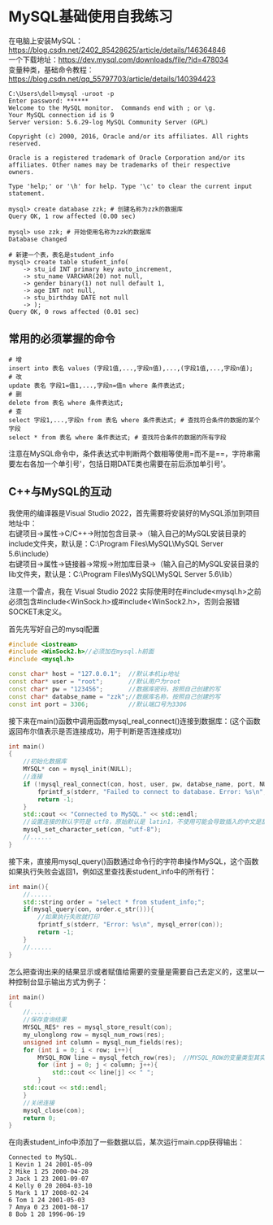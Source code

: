 # MySQL基础使用自我练习  
在电脑上安装MySQL：https://blog.csdn.net/2402_85428625/article/details/146364846  
一个下载地址：https://dev.mysql.com/downloads/file/?id=478034  
变量种类，基础命令教程：https://blog.csdn.net/qq_55797703/article/details/140394423  
```
C:\Users\dell>mysql -uroot -p
Enter password: ******
Welcome to the MySQL monitor.  Commands end with ; or \g.
Your MySQL connection id is 9
Server version: 5.6.29-log MySQL Community Server (GPL)

Copyright (c) 2000, 2016, Oracle and/or its affiliates. All rights reserved.

Oracle is a registered trademark of Oracle Corporation and/or its
affiliates. Other names may be trademarks of their respective
owners.

Type 'help;' or '\h' for help. Type '\c' to clear the current input statement.

mysql> create database zzk; # 创建名称为zzk的数据库
Query OK, 1 row affected (0.00 sec)

mysql> use zzk; # 开始使用名称为zzk的数据库
Database changed

# 新建一个表，表名是student_info
mysql> create table student_info(
    -> stu_id INT primary key auto_increment,
    -> stu_name VARCHAR(20) not null,
    -> gender binary(1) not null default 1,
    -> age INT not null,
    -> stu_birthday DATE not null
    -> );
Query OK, 0 rows affected (0.01 sec)
```

## 常用的必须掌握的命令
```
# 增
insert into 表名 values (字段1值,...,字段n值),...,(字段1值,...,字段n值);
# 改
update 表名 字段1=值1,...,字段n=值n where 条件表达式;
# 删
delete from 表名 where 条件表达式;
# 查
select 字段1,...,字段n from 表名 where 条件表达式; # 查找符合条件的数据的某个字段
select * from 表名 where 条件表达式; # 查找符合条件的数据的所有字段
```

注意在MySQL命令中，条件表达式中判断两个数相等使用=而不是==，字符串需要左右各加一个单引号'，包括日期DATE类也需要在前后添加单引号'。

## C++与MySQL的互动  
我使用的编译器是Visual Studio 2022，首先需要将安装好的MySQL添加到项目地址中：  
右键项目->属性->C/C++->附加包含目录->（输入自己的MySQL安装目录的include文件夹，默认是：C:\Program Files\MySQL\MySQL Server 5.6\include）  
右键项目->属性->链接器->常规->附加库目录->（输入自己的MySQL安装目录的lib文件夹，默认是：C:\Program Files\MySQL\MySQL Server 5.6\lib）  

注意一个雷点，我在 Visual Studio 2022 实际使用时在#include<mysql.h>之前必须包含#include<WinSock.h>或#include<WinSock2.h>，否则会报错SOCKET未定义。  

首先先写好自己的mysql配置  
```c++
#include <iostream>
#include <WinSock2.h>//必须加在mysql.h前面
#include <mysql.h>

const char* host = "127.0.0.1";  //默认本机ip地址
const char* user = "root";       //默认用户为root
const char* pw = "123456";       //数据库密码，按照自己创建的写
const char* databse_name = "zzk";//数据库名称，按照自己创建的写
const int port = 3306;           //默认端口号为3306
```
接下来在main()函数中调用函数mysql_real_connect()连接到数据库：(这个函数返回布尔值表示是否连接成功，用于判断是否连接成功)  
```c++
int main()
{
    //初始化数据库
    MYSQL* con = mysql_init(NULL);
    //连接
    if (!mysql_real_connect(con, host, user, pw, databse_name, port, NULL, 0)) {
	    fprintf_s(stderr, "Failed to connect to database. Error: %s\n", mysql_error(con));
	    return -1;
    }
    std::cout << "Connected to MySQL." << std::endl;
    //设置连接的默认字符是 utf8，原始默认是 latin1，不使用可能会导致插入的中文是乱码
    mysql_set_character_set(con, "utf-8");
    //......
}
```
接下来，直接用mysql_query()函数通过命令行的字符串操作MySQL，这个函数如果执行失败会返回1，例如这里查找表student_info中的所有行：  
```c++
int main(){
    //......
    std::string order = "select * from student_info;";
    if(mysql_query(con, order.c_str())){
	    //如果执行失败就打印
	    fprintf_s(stderr, "Error: %s\n", mysql_error(con));
	    return -1;
    }
    //......
}
```
怎么把查询出来的结果显示或者赋值给需要的变量是需要自己去定义的，这里以一种控制台显示输出方式为例子：  
```c++
int main()
{
    //......
    //保存查询结果
    MYSQL_RES* res = mysql_store_result(con);
    my_ulonglong row = mysql_num_rows(res);
    unsigned int column = mysql_num_fields(res);
    for (int i = 0; i < row; i++){
	    MYSQL_ROW line = mysql_fetch_row(res);  //MYSQL_ROW的变量类型其实是char**
	    for (int j = 0; j < column; j++){
		    std::cout << line[j] << " ";
	    }
	std::cout << std::endl;
    }
    //关闭连接
    mysql_close(con);
    return 0;
}
```
在向表student_info中添加了一些数据以后，某次运行main.cpp获得输出：  
```
Connected to MySQL.
1 Kevin 1 24 2001-05-09
2 Mike 1 25 2000-04-28
3 Jack 1 23 2001-09-07
4 Kelly 0 20 2004-03-10
5 Mark 1 17 2008-02-24
6 Tom 1 24 2001-05-03
7 Amya 0 23 2001-08-17
8 Bob 1 28 1996-06-19
```
